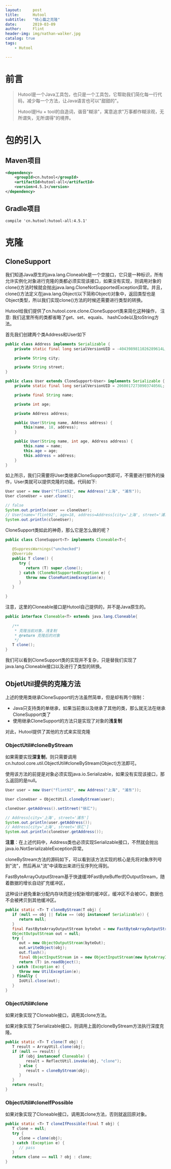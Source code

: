 ```yaml
---
layout:     post
title:      Hutool
subtitle:   "核心篇之克隆"
date:       2019-03-09
author:     Flint
header-img: img/nathan-walker.jpg
catalog: true
tags:
    - Hutool

---
```


# 前言

> Hutool是一个Java工具包，也只是一个工具包，它帮助我们简化每一行代码，减少每一个方法，让Java语言也可以"甜甜的"。
>
> Hutool是Hu + tool的自造词，谐音"糊涂"，寓意追求"万事都作糊涂观，无所谓失，无所谓得"的境界。

# 包的引入

## Maven项目

```xml
<dependency>
    <groupId>cn.hutool</groupId>
    <artifactId>hutool-all</artifactId>
    <version>4.5.1</version>
</dependency>
```

## Gradle项目

```
compile 'cn.hutool:hutool-all:4.5.1'
```

# 克隆

## CloneSupport

我们知道Java原生的java.lang.Cloneable是一个空接口，它只是一种标识，所有允许实例化对象进行克隆的类都必须实现该接口，如果没有实现，则调用对象的clone()方法时候就会抛出java.lang.CloneNotSupportedException异常。并且，clone()方法定义在java.lang.Object(以下简称Object)对象中，返回类型也是Object类型，所以我们实现clone()方法的时候还需要进行类型的转换。

Hutool给我们提供了cn.hutool.core.clone.CloneSupport类来简化这种操作， 注意: 我们这里所有的类都省略了get、set、equals、 hashCode以及toString方法。

首先我们创建两个类Address和User如下

```java
public class Address implements Serializable {
    private static final long serialVersionUID = -4043989811026289614L;

    private String city;

    private String street;
}
```

```java
public class User extends CloneSupport<User> implements Serializable {
    private static final long serialVersionUID = 2060017273090374056L;

    private final String name;

    private int age;

    private Address address;

    public User(String name, Address address) {
        this(name, 18, address);
    }

    public User(String name, int age, Address address) {
        this.name = name;
        this.age = age;
        this.address = address;
    }
}
```

如上所示，我们只需要将User类继承CloneSupport类即可，不需要进行额外的操作，User类就可以提供克隆的功能。代码如下:

```java
User user = new User("flint92", new Address("上海", "浦东"));
User cloneUser = user.clone();

// false
System.out.println(user == cloneUser);
// User[name='flint92', age=18, address=Address[city='上海', street='浦东']]
System.out.println(cloneUser);
```

CloneSupport类如此的神奇，那么它是怎么做的呢？

```java
public class CloneSupport<T> implements Cloneable<T>{
   
   @SuppressWarnings("unchecked")
   @Override
   public T clone() {
      try {
         return (T) super.clone();
      } catch (CloneNotSupportedException e) {
         throw new CloneRuntimeException(e);
      }
   }
   
}
```

注意，这里的Cloneable接口是Hutool自己提供的，并不是Java原生的。

```java
public interface Cloneable<T> extends java.lang.Cloneable{
   
   /**
    * 克隆当前对象，浅复制
    * @return 克隆后的对象
    */
   T clone();
}
```

我们可以看到CloneSupport类的实现并不复杂，只是替我们实现了java.lang.Cloneable接口以及进行了类型的转换。

## ObjetUtil提供的克隆方法

上述的使用类继承CloneSupport的方法虽然简单，但是却有两个限制：

- Java只支持类的单继承，如果当前类以及继承了其他的类，那么就无法在继承CloneSupport类了
- 使用继承CloneSupport的方法只是实现了对象的**浅复制**

对此，Hutool提供了其他的方式来实现克隆

### ObjectUtil#cloneByStream

如果需要实现**深复制**，则只需要调用cn.hutool.core.util.ObjectUtil#cloneByStream(Object)方法即可。

使用该方法的前提是对象必须实现java.io.Serializable，如果没有实现该接口，那么返回的是null。

```java
User user = new User("flint92", new Address("上海", "浦东"));

User cloneUser = ObjectUtil.cloneByStream(user);

cloneUser.getAddress().setStreet("徐汇");

// Address[city='上海', street='浦东']
System.out.println(user.getAddress());
// Address[city='上海', street='徐汇']
System.out.println(cloneUser.getAddress());
```

**注意**：在上述代码中，Address类也必须实现Serializable接口，不然就会抛出java.io.NotSerializableException异常。

cloneByStream方法的源码如下，可以看到该方法实现的核心是先将对象序列号到"流"，然后再从"流"中读取出来进行反序列化得到。

FastByteArrayOutputStream基于快速缓冲FastByteBuffer的OutputStream，随着数据的增长自动扩充缓冲区，

这种设计避免重新分配内存块而是分配新增的缓冲区，缓冲区不会被GC，数据也不会被拷贝到其他缓冲区。

```java
public static <T> T cloneByStream(T obj) {
   if (null == obj || false == (obj instanceof Serializable)) {
      return null;
   }
   final FastByteArrayOutputStream byteOut = new FastByteArrayOutputStream();
   ObjectOutputStream out = null;
   try {
      out = new ObjectOutputStream(byteOut);
      out.writeObject(obj);
      out.flush();
      final ObjectInputStream in = new ObjectInputStream(new ByteArrayInputStream(byteOut.toByteArray()));
      return (T) in.readObject();
   } catch (Exception e) {
      throw new UtilException(e);
   } finally {
      IoUtil.close(out);
   }
}
```

### ObjectUtil#clone

如果对象实现了Cloneable接口，调用其clone方法。

如果对象实现了Serializable接口，则调用上面的cloneByStream方法执行深度克隆。

```java
public static <T> T clone(T obj) {
   T result = ArrayUtil.clone(obj);
   if (null == result) {
      if (obj instanceof Cloneable) {
         result = ReflectUtil.invoke(obj, "clone");
      } else {
         result = cloneByStream(obj);
      }
   }
   return result;
}
```

### ObjectUtil#cloneIfPossible

如果对象实现了Cloneable接口，调用其clone方法，否则就返回原对象。

```java
public static <T> T cloneIfPossible(final T obj) {
   T clone = null;
   try {
      clone = clone(obj);
   } catch (Exception e) {
      // pass
   }
   return clone == null ? obj : clone;
}
```

